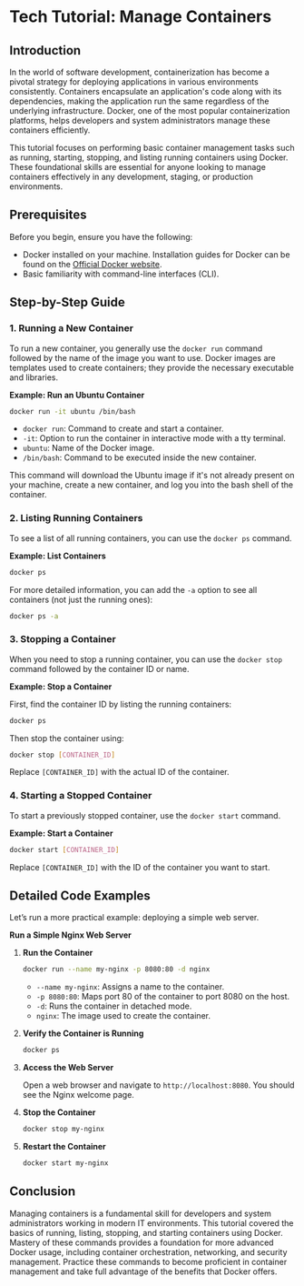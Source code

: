 # Tech Tutorial: Manage Containers

## Introduction

In the world of software development, containerization has become a pivotal strategy for deploying applications in various environments consistently. Containers encapsulate an application's code along with its dependencies, making the application run the same regardless of the underlying infrastructure. Docker, one of the most popular containerization platforms, helps developers and system administrators manage these containers efficiently.

This tutorial focuses on performing basic container management tasks such as running, starting, stopping, and listing running containers using Docker. These foundational skills are essential for anyone looking to manage containers effectively in any development, staging, or production environments.

## Prerequisites

Before you begin, ensure you have the following:
- Docker installed on your machine. Installation guides for Docker can be found on the [Official Docker website](https://docs.docker.com/get-docker/).
- Basic familiarity with command-line interfaces (CLI).

## Step-by-Step Guide

### 1. Running a New Container

To run a new container, you generally use the `docker run` command followed by the name of the image you want to use. Docker images are templates used to create containers; they provide the necessary executable and libraries.

**Example: Run an Ubuntu Container**

```bash
docker run -it ubuntu /bin/bash
```

- `docker run`: Command to create and start a container.
- `-it`: Option to run the container in interactive mode with a tty terminal.
- `ubuntu`: Name of the Docker image.
- `/bin/bash`: Command to be executed inside the new container.

This command will download the Ubuntu image if it's not already present on your machine, create a new container, and log you into the bash shell of the container.

### 2. Listing Running Containers

To see a list of all running containers, you can use the `docker ps` command.

**Example: List Containers**

```bash
docker ps
```

For more detailed information, you can add the `-a` option to see all containers (not just the running ones):

```bash
docker ps -a
```

### 3. Stopping a Container

When you need to stop a running container, you can use the `docker stop` command followed by the container ID or name.

**Example: Stop a Container**

First, find the container ID by listing the running containers:

```bash
docker ps
```

Then stop the container using:

```bash
docker stop [CONTAINER_ID]
```

Replace `[CONTAINER_ID]` with the actual ID of the container.

### 4. Starting a Stopped Container

To start a previously stopped container, use the `docker start` command.

**Example: Start a Container**

```bash
docker start [CONTAINER_ID]
```

Replace `[CONTAINER_ID]` with the ID of the container you want to start.

## Detailed Code Examples

Let’s run a more practical example: deploying a simple web server.

**Run a Simple Nginx Web Server**

1. **Run the Container**

   ```bash
   docker run --name my-nginx -p 8080:80 -d nginx
   ```

   - `--name my-nginx`: Assigns a name to the container.
   - `-p 8080:80`: Maps port 80 of the container to port 8080 on the host.
   - `-d`: Runs the container in detached mode.
   - `nginx`: The image used to create the container.

2. **Verify the Container is Running**

   ```bash
   docker ps
   ```

3. **Access the Web Server**

   Open a web browser and navigate to `http://localhost:8080`. You should see the Nginx welcome page.

4. **Stop the Container**

   ```bash
   docker stop my-nginx
   ```

5. **Restart the Container**

   ```bash
   docker start my-nginx
   ```

## Conclusion

Managing containers is a fundamental skill for developers and system administrators working in modern IT environments. This tutorial covered the basics of running, listing, stopping, and starting containers using Docker. Mastery of these commands provides a foundation for more advanced Docker usage, including container orchestration, networking, and security management. Practice these commands to become proficient in container management and take full advantage of the benefits that Docker offers.